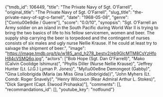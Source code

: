 {"tmdb_id": 106449, "title": "The Private Navy of Sgt. O'Farrell", "original_title": "The Private Navy of Sgt. O'Farrell", "slug_title": "the-private-navy-of-sgt-o-farrell", "date": "1968-05-08", "genre": ["Com\u00e9die / Guerre"], "score": "0.0/10", "synopsis": "Sgt. O'Farrell an Army soldier on an island in the South Pacific during World War II is trying to bring the two basics of life to his fellow servicemen, women and beer. The supply ship carrying the beer is torpedoed and the contingent of nurses consists of six males and ugly nurse Nellie Krause. If he could at least try to salvage the shipment of beer.", "image": "https://image.tmdb.org/t/p/w185_and_h278_bestv2/eb9GIcMTM8CsYzHfoH84cVSMQ6q.jpg", "actors": ["Bob Hope (Sgt. Dan O'Farrell)", "Mako (Calvin Coolidge Ishimura)", "Phyllis Diller (Nurse Nellie Krause)", "Jeffrey Hunter (Lt. (J.G.) Lyman P. Jones)", "Myl\u00e8ne Demongeot (Gabby)", "Gina Lollobrigida (Maria (as Miss Gina Lollobrigida))", "John Myhers (Lt. Comdr. Roger Snavely)", "Henry Wilcoxon (Rear Admiral Arthur L. Stokes)", "Dick Sargent (Capt. Elwood Prohaska)"], "comments": [], "recommandations_id": [], "youtube_key": "notfound"}